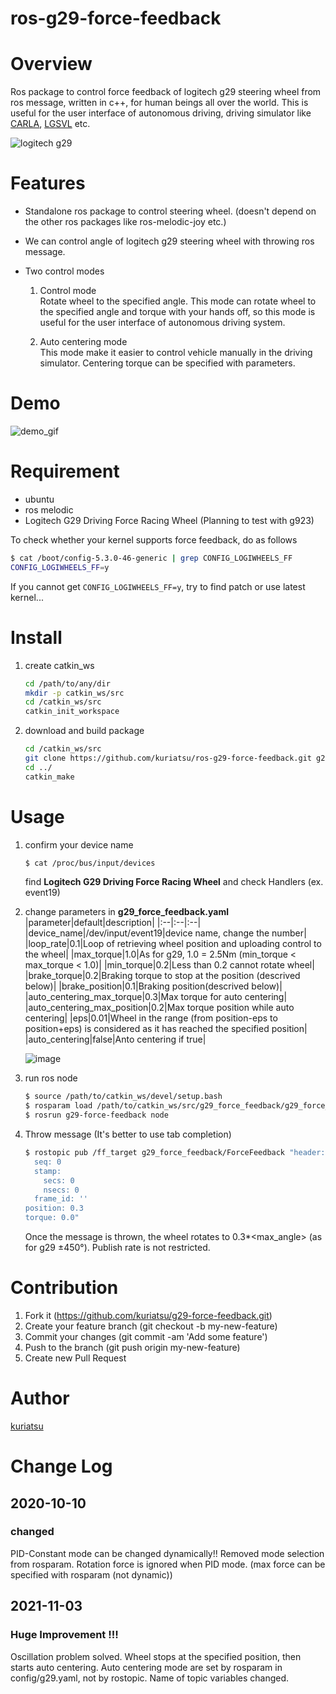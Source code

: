 ros-g29-force-feedback
====

# Overview
Ros package to control force feedback of logitech g29 steering wheel from ros message, written in c++, for human beings all over the world.
This is useful for the user interface of autonomous driving, driving simulator like [CARLA](https://carla.org/), [LGSVL](https://www.lgsvlsimulator.com/) etc.

![logitech g29](https://github.com/kuriatsu/ros-g29-force-feedback/blob/image/images/logicoolg29.png)

# Features
* Standalone ros package to control steering wheel. (doesn't depend on the other ros packages like ros-melodic-joy etc.)

* We can control angle of logitech g29 steering wheel with throwing ros message.

* Two control modes
    1. Control mode  
        Rotate wheel to the specified angle. This mode can rotate wheel to the specified angle and torque with your hands off, so this mode is useful for the user interface of autonomous driving system.

    2. Auto centering mode  
        This mode make it easier to control vehicle manually in the driving simulator. Centering torque can be specified with parameters.

# Demo
![demo_gif](https://github.com/kuriatsu/ros-g29-force-feedback/blob/image/images/force_feedback_test.gif)

# Requirement
* ubuntu
* ros melodic
* Logitech G29 Driving Force Racing Wheel (Planning to test with g923)

To check whether your kernel supports force feedback, do as follows
```bash
$ cat /boot/config-5.3.0-46-generic | grep CONFIG_LOGIWHEELS_FF
CONFIG_LOGIWHEELS_FF=y
```  
If you cannot get `CONFIG_LOGIWHEELS_FF=y`, try to find patch or use latest kernel...

# Install
1. create catkin_ws
    ```bash
    cd /path/to/any/dir
    mkdir -p catkin_ws/src
    cd /catkin_ws/src
    catkin_init_workspace
    ```
1. download and build package
    ```bash
    cd /catkin_ws/src
    git clone https://github.com/kuriatsu/ros-g29-force-feedback.git g29_force_feedback
    cd ../
    catkin_make
    ```
    
# Usage
1. confirm your device name
    ```bash
    $ cat /proc/bus/input/devices
    ```
    find **Logitech G29 Driving Force Racing Wheel** and check Handlers (ex. event19)

1. change parameters in **g29_force_feedback.yaml**
    |parameter|default|description|
    |:--|:--|:--|
    |device_name|/dev/input/event19|device name, change the number|
    |loop_rate|0.1|Loop of retrieving wheel position and uploading control to the wheel|
    |max_torque|1.0|As for g29, 1.0 = 2.5Nm (min_torque < max_torque < 1.0)|
    |min_torque|0.2|Less than 0.2 cannot rotate wheel|
    |brake_torque|0.2|Braking torque to stop at the position (descrived below)|
    |brake_position|0.1|Braking position(descrived below)|
    |auto_centering_max_torque|0.3|Max torque for auto centering|
    |auto_centering_max_position|0.2|Max torque position while auto centering|
    |eps|0.01|Wheel in the range (from position-eps to position+eps) is considered as it has reached the specified position|
    |auto_centering|false|Anto centering if true|

    ![image](https://github.com/kuriatsu/ros-g29-force-feedback/blob/image/images/ff_profile.png)

1. run ros node
    ```bash
    $ source /path/to/catkin_ws/devel/setup.bash
    $ rosparam load /path/to/catkin_ws/src/g29_force_feedback/g29_force_feedback.yaml
    $ rosrun g29-force-feedback node
    ```

1. Throw message (It's better to use tab completion)  
    ```bash
    $ rostopic pub /ff_target g29_force_feedback/ForceFeedback "header:
      seq: 0
      stamp:
        secs: 0
        nsecs: 0
      frame_id: ''
    position: 0.3
    torque: 0.0"
    ```
    Once the message is thrown, the wheel rotates to 0.3*<max_angle> (as for g29 ±450°).
    Publish rate is not restricted.

# Contribution
1. Fork it (https://github.com/kuriatsu/g29-force-feedback.git)
1. Create your feature branch (git checkout -b my-new-feature)
1. Commit your changes (git commit -am 'Add some feature')
1. Push to the branch (git push origin my-new-feature)
1. Create new Pull Request


# Author

[kuriatsu](https://github.com/kuriatsu)

# Change Log

## 2020-10-10
### changed
PID-Constant mode can be changed dynamically!!
Removed mode selection from rosparam.
Rotation force is ignored when PID mode. (max force can be specified with rosparam (not dynamic))

## 2021-11-03
### Huge Improvement !!! 
Oscillation problem solved.
Wheel stops at the specified position, then starts auto centering.
Auto centering mode are set by rosparam in config/g29.yaml, not by rostopic.
Name of topic variables changed.
